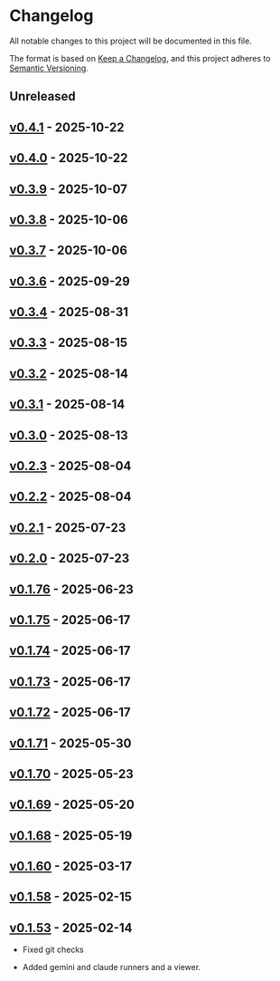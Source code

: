# Changelog

All notable changes to this project will be documented in this file.

The format is based on [Keep a Changelog](https://keepachangelog.com/en/1.0.0/),
and this project adheres to [Semantic Versioning](https://semver.org/spec/v2.0.0.html).

## Unreleased

## [v0.4.1](https://github.com/allenai/olmocr/releases/tag/v0.4.1) - 2025-10-22

## [v0.4.0](https://github.com/allenai/olmocr/releases/tag/v0.4.0) - 2025-10-22

## [v0.3.9](https://github.com/allenai/olmocr/releases/tag/v0.3.9) - 2025-10-07

## [v0.3.8](https://github.com/allenai/olmocr/releases/tag/v0.3.8) - 2025-10-06

## [v0.3.7](https://github.com/allenai/olmocr/releases/tag/v0.3.7) - 2025-10-06

## [v0.3.6](https://github.com/allenai/olmocr/releases/tag/v0.3.6) - 2025-09-29

## [v0.3.4](https://github.com/allenai/olmocr/releases/tag/v0.3.4) - 2025-08-31

## [v0.3.3](https://github.com/allenai/olmocr/releases/tag/v0.3.3) - 2025-08-15

## [v0.3.2](https://github.com/allenai/olmocr/releases/tag/v0.3.2) - 2025-08-14

## [v0.3.1](https://github.com/allenai/olmocr/releases/tag/v0.3.1) - 2025-08-14

## [v0.3.0](https://github.com/allenai/olmocr/releases/tag/v0.3.0) - 2025-08-13

## [v0.2.3](https://github.com/allenai/olmocr/releases/tag/v0.2.3) - 2025-08-04

## [v0.2.2](https://github.com/allenai/olmocr/releases/tag/v0.2.2) - 2025-08-04

## [v0.2.1](https://github.com/allenai/olmocr/releases/tag/v0.2.1) - 2025-07-23

## [v0.2.0](https://github.com/allenai/olmocr/releases/tag/v0.2.0) - 2025-07-23

## [v0.1.76](https://github.com/allenai/olmocr/releases/tag/v0.1.76) - 2025-06-23

## [v0.1.75](https://github.com/allenai/olmocr/releases/tag/v0.1.75) - 2025-06-17

## [v0.1.74](https://github.com/allenai/olmocr/releases/tag/v0.1.74) - 2025-06-17

## [v0.1.73](https://github.com/allenai/olmocr/releases/tag/v0.1.73) - 2025-06-17

## [v0.1.72](https://github.com/allenai/olmocr/releases/tag/v0.1.72) - 2025-06-17

## [v0.1.71](https://github.com/allenai/olmocr/releases/tag/v0.1.71) - 2025-05-30

## [v0.1.70](https://github.com/allenai/olmocr/releases/tag/v0.1.70) - 2025-05-23

## [v0.1.69](https://github.com/allenai/olmocr/releases/tag/v0.1.69) - 2025-05-20

## [v0.1.68](https://github.com/allenai/olmocr/releases/tag/v0.1.68) - 2025-05-19

## [v0.1.60](https://github.com/allenai/olmocr/releases/tag/v0.1.60) - 2025-03-17

## [v0.1.58](https://github.com/allenai/olmocr/releases/tag/v0.1.58) - 2025-02-15

## [v0.1.53](https://github.com/allenai/olmocr/releases/tag/v0.1.53) - 2025-02-14

- Fixed git checks

- Added gemini and claude runners and a viewer.